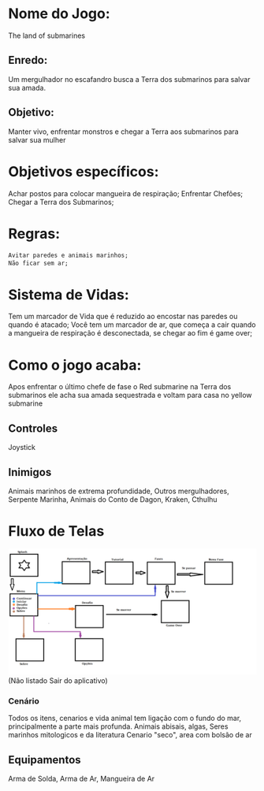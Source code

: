 # Nome do Jogo:
The land of submarines

## Enredo:
Um mergulhador no escafandro busca a Terra dos submarinos para salvar sua amada.

## Objetivo:
Manter vivo, enfrentar monstros e chegar a Terra aos submarinos para salvar sua mulher

# Objetivos específicos:
Achar postos para colocar mangueira de respiração; Enfrentar Chefões; Chegar a Terra dos Submarinos;

# Regras: 
	Avitar paredes e animais marinhos;
	Não ficar sem ar;

# Sistema de Vidas:
  Tem um marcador de Vida que é reduzido ao encostar nas paredes ou quando é atacado;
	Você tem um marcador de ar, que começa a cair quando a mangueira de respiração é desconectada, se chegar ao fim é game over;

# Como o jogo acaba:
Apos enfrentar o último chefe de fase o  Red submarine na Terra dos submarinos ele acha sua amada sequestrada e voltam para casa no yellow submarine

## Controles
Joystick

## Inimigos
Animais marinhos de extrema profundidade, Outros mergulhadores, Serpente Marinha, Animais do Conto de Dagon, Kraken, Cthulhu

# Fluxo de Telas
![Image Fluxo de Telas](/Telas.png)
(Não listado Sair do aplicativo)

### Cenário
Todos os itens, cenarios e vida animal tem ligação com o fundo do mar, principalmente a parte mais profunda.
Animais abisais, algas, Seres marinhos mitologicos e da literatura
Cenario "seco", area com bolsão de ar

## Equipamentos
Arma de Solda, Arma de Ar, Mangueira de Ar



